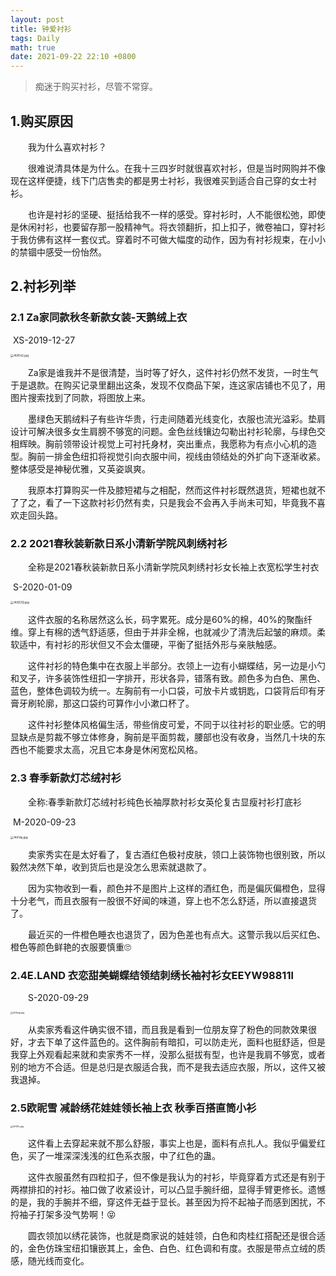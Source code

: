 ```yaml
---
layout: post
title: 钟爱衬衫
tags: Daily
math: true
date: 2021-09-22 22:10 +0800
---
```


> 痴迷于购买衬衫，尽管不常穿。

## 1.购买原因

&emsp;&emsp;我为什么喜欢衬衫？

&emsp;&emsp;很难说清具体是为什么。在我十三四岁时就很喜欢衬衫，但是当时网购并不像现在这样便捷，线下门店售卖的都是男士衬衫，我很难买到适合自己穿的女士衬衫。

&emsp;&emsp;也许是衬衫的坚硬、挺括给我不一样的感受。穿衬衫时，人不能很松弛，即使是休闲衬衫，也要留存那一股精神气。将衣领翻折，扣上扣子，微卷袖口，穿衬衫于我仿佛有这样一套仪式。穿着时不可做大幅度的动作，因为有衬衫规束，在小小的禁锢中感受一份怡然。

## 2.衬衫列举

### 2.1 Za家同款秋冬新款女装-天鹅绒上衣
​         XS-2019-12-27

[<img src="https://z3.ax1x.com/2021/09/22/4tXFsS.jpg" alt="4tXFsS.jpg" style="zoom: 33%;" />](https://imgtu.com/i/4tXFsS)

&emsp;&emsp;Za家是谁我并不是很清楚，当时等了好久，这件衬衫仍然不发货，一时生气于是退款。在购买记录里翻出这条，发现不仅商品下架，连这家店铺也不见了，用图片搜索找到了同款，将图放上来。

&emsp;&emsp;墨绿色天鹅绒料子有些许华贵，行走间随着光线变化，衣服也流光溢彩。垫肩设计可解决很多女生肩膀不够宽的问题。金色丝线镶边勾勒出衬衫轮廓，与绿色交相辉映。胸前领带设计视觉上可衬托身材，突出重点，我愿称为有点小心机的造型。胸前一排金色纽扣将视觉引向衣服中间，视线由领结处的外扩向下逐渐收紧。整体感受是神秘优雅，又英姿飒爽。

&emsp;&emsp;我原本打算购买一件及膝短裙与之相配，然而这件衬衫既然退货，短裙也就不了了之，看了一下这款衬衫仍然有卖，只是我会不会再入手尚未可知，毕竟我不喜欢走回头路。



### 2.2 2021春秋装新款日系小清新学院风刺绣衬衫

&emsp;&emsp;全称是2021春秋装新款日系小清新学院风刺绣衬衫女长袖上衣宽松学生衬衣

​        S-2020-01-09

[<img src="https://z3.ax1x.com/2021/09/22/4tXEZQ.jpg" alt="4tXEZQ.jpg" style="zoom:33%;" />](https://imgtu.com/i/4tXEZQ)



&emsp;&emsp;这件衣服的名称居然这么长，码字累死。成分是60%的棉，40%的聚酯纤维。穿上有棉的透气舒适感，但由于并非全棉，也就减少了清洗后起皱的麻烦。柔软适中，有衬衫的形状但又不会太僵硬，平衡了挺括外形与亲肤触感。

&emsp;&emsp;这件衬衫的特色集中在衣服上半部分。衣领上一边有小蝴蝶结，另一边是小勺和叉子，许多装饰性纽扣一字排开，形状各异，错落有致。颜色多为白色、黑色、蓝色，整体色调较为统一。左胸前有一小口袋，可放卡片或钥匙，口袋背后印有牙膏牙刷轮廓，那这口袋约可算作小小漱口杯了。

&emsp;&emsp;这件衬衫整体风格偏生活，带些俏皮可爱，不同于以往衬衫的职业感。它的明显缺点是剪裁不够立体修身，胸前是平面剪裁，腰部也没有收身，当然几十块的东西也不能要求太高，况且它本身是休闲宽松风格。



### 2.3 春季新款灯芯绒衬衫

&emsp;&emsp;全称:春季新款灯芯绒衬衫纯色长袖厚款衬衫女英伦复古显瘦衬衫打底衫

​        M-2020-09-23

[<img src="https://z3.ax1x.com/2021/09/22/4tXVaj.jpg" alt="4tXVaj.jpg" style="zoom:33%;" />](https://imgtu.com/i/4tXVaj)

&emsp;&emsp;卖家秀实在是太好看了，复古酒红色极衬皮肤，领口上装饰物也很别致，所以毅然决然下单，收到货后也是没怎么思索就退款了。

&emsp;&emsp;因为实物收到一看，颜色并不是图片上这样的酒红色，而是偏灰偏橙色，显得十分老气，而且衣服有一股很不好闻的味道，穿上也不怎么舒适，所以直接退货了。

&emsp;&emsp;最近买的一件橙色睡衣也退货了，因为色差也有点大。这警示我以后买红色、橙色等颜色鲜艳的衣服要慎重🙄



### 2.4E.LAND 衣恋甜美蝴蝶结领结刺绣长袖衬衫女EEYW98811l

&emsp;&emsp;S-2020-09-29

[<img src="C:/Users/%E5%A4%A7%E6%BC%A0%E8%8B%8D%E7%8B%BC/Desktop/%E6%96%87%E4%BB%B6%E5%A4%B9/Mollia.github.io/assets/pictures/4tXkqg.jpg" alt="4tXkqg.jpg" style="zoom: 25%;" />](https://imgtu.com/i/4tXkqg)

&emsp;&emsp;从卖家秀看这件确实很不错，而且我是看到一位朋友穿了粉色的同款效果很好，才去下单了这件蓝色的。这件胸前有暗扣，可以防走光，面料也挺舒适，但是我穿上外观看起来就和卖家秀不一样，没那么挺拔有型，也许是我肩不够宽，或者别的地方不合适。但是总归是衣服适合我，而不是我去适应衣服，所以，这件又被我退掉。



### 2.5欧昵雪 减龄绣花娃娃领长袖上衣 秋季百搭直筒小衫

[<img src="C:/Users/%E5%A4%A7%E6%BC%A0%E8%8B%8D%E7%8B%BC/Desktop/%E6%96%87%E4%BB%B6%E5%A4%B9/Mollia.github.io/assets/pictures/4tXZIs.jpg" alt="4tXZIs.jpg" style="zoom:25%;" />](https://imgtu.com/i/4tXZIs)

&emsp;&emsp;这件看上去穿起来就不那么舒服，事实上也是，面料有点扎人。我似乎偏爱红色，买了一堆深深浅浅的红色系衣服，中了红色的蛊。

&emsp;&emsp;这件衣服虽然有四粒扣子，但不像是我认为的衬衫，毕竟穿着方式还是有别于两襟排扣的衬衫。袖口做了收紧设计，可以凸显手腕纤细，显得手臂更修长。遗憾的是，我的手腕并不细，穿这件无益于显长。甚至因为捋不起袖子而感到困扰，不捋袖子打架多没气势啊！😝

&emsp;&emsp;圆衣领加以绣花装饰，也就是商家说的娃娃领，白色和肉桂红搭配还是很合适的，金色仿珠宝纽扣镶嵌其上，金色、白色、红色调和有度。衣服是带点立绒的质感，随光线而变化。
